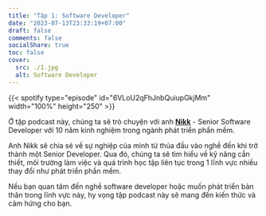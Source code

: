 ```yaml
---
title: "Tập 1: Software Developer"
date: "2023-07-13T23:33:19+07:00"
draft: false
comments: false
socialShare: true
toc: false
cover:
  src: ./1.jpg
  alt: Software Developer
---
```


{{< spotify type="episode" id="6VLoU2qFhJnbQuiupGkjMm" width="100%" height="250" >}}

Ở tập podcast này, chúng ta sẽ trò chuyện với anh [__Nikk__](https://nikkdev.com/) - Senior Software Developer với 10 năm kinh nghiệm trong ngành phát triển phần mềm.<br>
<!--more-->

Anh Nikk sẽ chia sẻ về sự nghiệp của mình từ thủa đầu vào nghề đến khi trở thành một Senior Developer. Qua đó, chúng ta sẽ tìm hiểu về kỹ năng cần thiết, môi trường làm việc và quá trình học tập liên tục trong 1 lĩnh vực nhiều thay đổi như phát triển phần mềm.<br>

Nếu bạn quan tâm đến nghề software developer hoặc muốn phát triển bản thân trong lĩnh vực này, hy vọng tập podcast này sẽ mang đến kiến thức và cảm hứng cho bạn.
